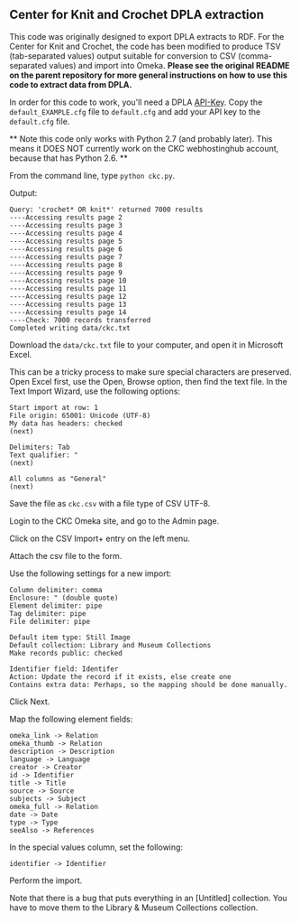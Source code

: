 ## Center for Knit and Crochet DPLA extraction

This code was originally designed to export DPLA extracts to RDF. For the Center for Knit and Crochet, the code has been modified to produce TSV (tab-separated values) output suitable for conversion to CSV (comma-separated values) and import into Omeka. **Please see the original README on the parent repository for more general instructions on how to use this code to extract data from DPLA.**

In order for this code to work, you'll need a DPLA [API-Key](http://dp.la/info/developers/codex/policies/#get-a-key). Copy the `default_EXAMPLE.cfg` file to `default.cfg` and add your API key to the `default.cfg` file.

** Note this code only works with Python 2.7 (and probably later). This means it DOES NOT currently work on the CKC webhostinghub account, because that has Python 2.6. **

From the command line, type `python ckc.py`.

Output:

    Query: 'crochet* OR knit*' returned 7000 results
    ----Accessing results page 2
    ----Accessing results page 3
    ----Accessing results page 4
    ----Accessing results page 5
    ----Accessing results page 6
    ----Accessing results page 7
    ----Accessing results page 8
    ----Accessing results page 9
    ----Accessing results page 10
    ----Accessing results page 11
    ----Accessing results page 12
    ----Accessing results page 13
    ----Accessing results page 14
    ----Check: 7000 records transferred
    Completed writing data/ckc.txt

Download the `data/ckc.txt` file to your computer, and open it in Microsoft Excel.

This can be a tricky process to make sure special characters are preserved. Open Excel first, use the Open, Browse option, then find the text file. In the Text Import Wizard, use the following options:

    Start import at row: 1
    File origin: 65001: Unicode (UTF-8)
    My data has headers: checked
    (next)

    Delimiters: Tab
    Text qualifier: "
    (next)

    All columns as "General"
    (next)

Save the file as `ckc.csv` with a file type of CSV UTF-8.

Login to the CKC Omeka site, and go to the Admin page. 

Click on the CSV Import+ entry on the left menu.

Attach the csv file to the form.

Use the following settings for a new import:

    Column delimiter: comma
    Enclosure: " (double quote)
    Element delimiter: pipe
    Tag delimiter: pipe
    File delimiter: pipe

    Default item type: Still Image
    Default collection: Library and Museum Collections
    Make records public: checked

    Identifier field: Identifer
    Action: Update the record if it exists, else create one
    Contains extra data: Perhaps, so the mapping should be done manually.

Click Next.

Map the following element fields:

    omeka_link -> Relation
    omeka_thumb -> Relation
    description -> Description
    language -> Language
    creator -> Creator
    id -> Identifier
    title -> Title
    source -> Source
    subjects -> Subject
    omeka_full -> Relation
    date -> Date
    type -> Type
    seeAlso -> References

In the special values column, set the following:

    identifier -> Identifier

Perform the import.

Note that there is a bug that puts everything in an [Untitled] collection. You have to move them to the Library & Museum Collections collection.


